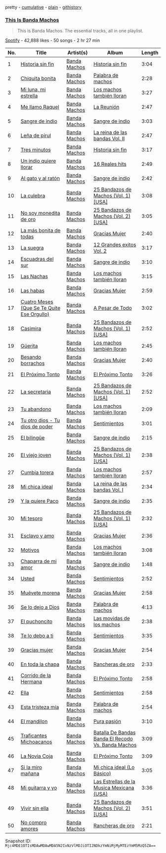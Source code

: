 pretty - [cumulative](/playlists/cumulative/37i9dQZF1DZ06evO4BSRFe.md) - [plain](/playlists/plain/37i9dQZF1DZ06evO4BSRFe) - [githistory](https://github.githistory.xyz/mackorone/spotify-playlist-archive/blob/main/playlists/plain/37i9dQZF1DZ06evO4BSRFe)

### [This Is Banda Machos](https://open.spotify.com/playlist/37i9dQZF1DZ06evO4BSRFe)

> This is Banda Machos\. The essential tracks, all in one playlist.

[Spotify](https://open.spotify.com/user/spotify) - 42,888 likes - 50 songs - 2 hr 27 min

| No. | Title | Artist(s) | Album | Length |
|---|---|---|---|---|
| 1 | [Historia sin fin](https://open.spotify.com/track/7LMuasDvRrwulpdKMyukDl) | [Banda Machos](https://open.spotify.com/artist/7MyUjj79oHy7I8RocrtzZ2) | [Historia sin fin](https://open.spotify.com/album/5IB8MY1KDGEy86lDkEmCPD) | 3:04 |
| 2 | [Chiquita bonita](https://open.spotify.com/track/1oyFVrHU6I2vRUSR1VVDKL) | [Banda Machos](https://open.spotify.com/artist/7MyUjj79oHy7I8RocrtzZ2) | [Palabra de machos](https://open.spotify.com/album/6nHukDTFU4XLZs9F3YR5KM) | 2:28 |
| 3 | [Mi luna, mi estrella](https://open.spotify.com/track/5FFtF4qfE1fHDDp5EMe7Et) | [Banda Machos](https://open.spotify.com/artist/7MyUjj79oHy7I8RocrtzZ2) | [Los machos también lloran](https://open.spotify.com/album/4bJgYukI8yFOsia5HXeS30) | 3:27 |
| 4 | [Me llamo Raquel](https://open.spotify.com/track/6sr4ax5EHAsAxC4jjEaZJ0) | [Banda Machos](https://open.spotify.com/artist/7MyUjj79oHy7I8RocrtzZ2) | [La Reunión](https://open.spotify.com/album/62bBdP4of4gbqzArrfCw4J) | 2:47 |
| 5 | [Sangre de indio](https://open.spotify.com/track/3C818S8QbfRJDUC4xt6jSM) | [Banda Machos](https://open.spotify.com/artist/7MyUjj79oHy7I8RocrtzZ2) | [Sangre de indio](https://open.spotify.com/album/5nUqvx6cvJkT78iAqnU6dY) | 3:03 |
| 6 | [Leña de pirul](https://open.spotify.com/track/24hke0P7QZEb62QC4XzG9y) | [Banda Machos](https://open.spotify.com/artist/7MyUjj79oHy7I8RocrtzZ2) | [La reina de las bandas Vol\. II](https://open.spotify.com/album/29JiAjWnPrh6PxzyZxA1Uv) | 2:47 |
| 7 | [Tres minutos](https://open.spotify.com/track/0mKKoYIkWf9BeAWNV8OQoP) | [Banda Machos](https://open.spotify.com/artist/7MyUjj79oHy7I8RocrtzZ2) | [Historia sin fin](https://open.spotify.com/album/5IB8MY1KDGEy86lDkEmCPD) | 3:17 |
| 8 | [Un indio quiere llorar](https://open.spotify.com/track/4cnm9F3YGOW6ydiyo3LdrW) | [Banda Machos](https://open.spotify.com/artist/7MyUjj79oHy7I8RocrtzZ2) | [16 Reales hits](https://open.spotify.com/album/5ZnGp62Dx8qN5TascIvItr) | 2:49 |
| 9 | [Al gato y al ratón](https://open.spotify.com/track/3qtsVB90KMoccHtSCbAHOE) | [Banda Machos](https://open.spotify.com/artist/7MyUjj79oHy7I8RocrtzZ2) | [Sangre de indio](https://open.spotify.com/album/5nUqvx6cvJkT78iAqnU6dY) | 2:42 |
| 10 | [La culebra](https://open.spotify.com/track/6bJlR3XVNgAOIkKdiKkZz4) | [Banda Machos](https://open.spotify.com/artist/7MyUjj79oHy7I8RocrtzZ2) | [25 Bandazos de Machos \(Vol\. 1\) \[USA\]](https://open.spotify.com/album/641IjGwd385qV3RVouieUv) | 3:08 |
| 11 | [No soy monedita de oro](https://open.spotify.com/track/3ndJWgaFnw92IeICfSlTrP) | [Banda Machos](https://open.spotify.com/artist/7MyUjj79oHy7I8RocrtzZ2) | [25 Bandazos de Machos \(Vol\. 2\) \[USA\]](https://open.spotify.com/album/6AO0JgrAWIRkLGtkPeJ1vv) | 3:05 |
| 12 | [La más bonita de todas](https://open.spotify.com/track/5lSl7vLwMnC6uHFzkFLptI) | [Banda Machos](https://open.spotify.com/artist/7MyUjj79oHy7I8RocrtzZ2) | [Gracias Mujer](https://open.spotify.com/album/1rOawSf0a7ArflNIvebvMr) | 2:40 |
| 13 | [La suegra](https://open.spotify.com/track/5JPZJyZ7fIvlgaKDO0pPm3) | [Banda Machos](https://open.spotify.com/artist/7MyUjj79oHy7I8RocrtzZ2) | [12 Grandes exitos Vol\. 2](https://open.spotify.com/album/4EQuspAsyfJtB7A0p5zdZf) | 3:17 |
| 14 | [Escuadras del sur](https://open.spotify.com/track/443eTn9NYno1qi5J8g0KCa) | [Banda Machos](https://open.spotify.com/artist/7MyUjj79oHy7I8RocrtzZ2) | [Sangre de indio](https://open.spotify.com/album/5nUqvx6cvJkT78iAqnU6dY) | 3:10 |
| 15 | [Las Nachas](https://open.spotify.com/track/5c1AEnRTAlLDTvDb6rNlak) | [Banda Machos](https://open.spotify.com/artist/7MyUjj79oHy7I8RocrtzZ2) | [Los machos también lloran](https://open.spotify.com/album/4bJgYukI8yFOsia5HXeS30) | 3:15 |
| 16 | [Las habas](https://open.spotify.com/track/3Q97r3eLlF1qqjWHgUaYYr) | [Banda Machos](https://open.spotify.com/artist/7MyUjj79oHy7I8RocrtzZ2) | [Gracias Mujer](https://open.spotify.com/album/1rOawSf0a7ArflNIvebvMr) | 2:59 |
| 17 | [Cuatro Meses \(Que Se Te Quite Ese Orgullo\)](https://open.spotify.com/track/7nBdxRmU1GvUf4ZbOLKQEx) | [Banda Machos](https://open.spotify.com/artist/7MyUjj79oHy7I8RocrtzZ2) | [A Pesar de Todo](https://open.spotify.com/album/2yVyjnqGVXytCjfMqe1lp9) | 3:02 |
| 18 | [Casimira](https://open.spotify.com/track/10XZJDjzbhIeD8sx409f0N) | [Banda Machos](https://open.spotify.com/artist/7MyUjj79oHy7I8RocrtzZ2) | [25 Bandazos de Machos \(Vol\. 1\) \[USA\]](https://open.spotify.com/album/641IjGwd385qV3RVouieUv) | 2:52 |
| 19 | [Güerita](https://open.spotify.com/track/6fkhelPceMGuArIxYKyagL) | [Banda Machos](https://open.spotify.com/artist/7MyUjj79oHy7I8RocrtzZ2) | [Los machos también lloran](https://open.spotify.com/album/4bJgYukI8yFOsia5HXeS30) | 2:45 |
| 20 | [Besando borrachos](https://open.spotify.com/track/44kod3HVpNIvakBmRd0Lvb) | [Banda Machos](https://open.spotify.com/artist/7MyUjj79oHy7I8RocrtzZ2) | [Gracias Mujer](https://open.spotify.com/album/1rOawSf0a7ArflNIvebvMr) | 2:40 |
| 21 | [El Próximo Tonto](https://open.spotify.com/track/159vIWmmGLkVzYWqG2oHNb) | [Banda Machos](https://open.spotify.com/artist/7MyUjj79oHy7I8RocrtzZ2) | [El Próximo Tonto](https://open.spotify.com/album/3WvE7i1NcHqtHYC7GnE8HF) | 3:26 |
| 22 | [La secretaria](https://open.spotify.com/track/0RCB1m9x43mkEwGSABjQXY) | [Banda Machos](https://open.spotify.com/artist/7MyUjj79oHy7I8RocrtzZ2) | [25 Bandazos de Machos \(Vol\. 1\) \[USA\]](https://open.spotify.com/album/641IjGwd385qV3RVouieUv) | 2:52 |
| 23 | [Tu abandono](https://open.spotify.com/track/7IIB1aFag7RDTEPZW0z00Q) | [Banda Machos](https://open.spotify.com/artist/7MyUjj79oHy7I8RocrtzZ2) | [Los machos también lloran](https://open.spotify.com/album/4bJgYukI8yFOsia5HXeS30) | 2:09 |
| 24 | [Tu otro dios \- Tu dios de poder](https://open.spotify.com/track/60UOcLgASgH7nfjckAHadn) | [Banda Machos](https://open.spotify.com/artist/7MyUjj79oHy7I8RocrtzZ2) | [Sentimientos](https://open.spotify.com/album/0W25izQQWhI54q5Dvs2PkO) | 3:01 |
| 25 | [El bilingüe](https://open.spotify.com/track/5aqVKwiEuXrLJK4cPUjGDt) | [Banda Machos](https://open.spotify.com/artist/7MyUjj79oHy7I8RocrtzZ2) | [Sangre de indio](https://open.spotify.com/album/5nUqvx6cvJkT78iAqnU6dY) | 2:15 |
| 26 | [El viejo joven](https://open.spotify.com/track/2TW92ifivpD4xUxXsEFTVp) | [Banda Machos](https://open.spotify.com/artist/7MyUjj79oHy7I8RocrtzZ2) | [25 Bandazos de Machos \(Vol\. 1\) \[USA\]](https://open.spotify.com/album/641IjGwd385qV3RVouieUv) | 2:38 |
| 27 | [Cumbia torera](https://open.spotify.com/track/4DRCXdm5KJ76R2sWG4hwcD) | [Banda Machos](https://open.spotify.com/artist/7MyUjj79oHy7I8RocrtzZ2) | [Los machos también lloran](https://open.spotify.com/album/4bJgYukI8yFOsia5HXeS30) | 2:57 |
| 28 | [Mi chica ideal](https://open.spotify.com/track/3QukO1TbU8SvQQrkwFoKWF) | [Banda Machos](https://open.spotify.com/artist/7MyUjj79oHy7I8RocrtzZ2) | [La reina de las bandas Vol\. I](https://open.spotify.com/album/78dh7yHMwbb3dPUqmEDxj2) | 2:34 |
| 29 | [Y la quiere Paco](https://open.spotify.com/track/0SuXH0Nw1RxS6MFC3RB5oi) | [Banda Machos](https://open.spotify.com/artist/7MyUjj79oHy7I8RocrtzZ2) | [Sangre de indio](https://open.spotify.com/album/5nUqvx6cvJkT78iAqnU6dY) | 2:35 |
| 30 | [Mi tesoro](https://open.spotify.com/track/6i9F5U7UTfpA2BurGZ9FYd) | [Banda Machos](https://open.spotify.com/artist/7MyUjj79oHy7I8RocrtzZ2) | [25 Bandazos de Machos \(Vol\. 1\) \[USA\]](https://open.spotify.com/album/641IjGwd385qV3RVouieUv) | 2:32 |
| 31 | [Esclavo y amo](https://open.spotify.com/track/6M9PBbQwZ73hKQoQBq2i3X) | [Banda Machos](https://open.spotify.com/artist/7MyUjj79oHy7I8RocrtzZ2) | [Gracias Mujer](https://open.spotify.com/album/1rOawSf0a7ArflNIvebvMr) | 2:36 |
| 32 | [Motivos](https://open.spotify.com/track/65lfzguWycfHortBjpZAwr) | [Banda Machos](https://open.spotify.com/artist/7MyUjj79oHy7I8RocrtzZ2) | [Los machos también lloran](https://open.spotify.com/album/4bJgYukI8yFOsia5HXeS30) | 3:08 |
| 33 | [Chaparra de mi amor](https://open.spotify.com/track/5PurlLJkzmW8kSj8fO0cHR) | [Banda Machos](https://open.spotify.com/artist/7MyUjj79oHy7I8RocrtzZ2) | [Sangre de indio](https://open.spotify.com/album/5nUqvx6cvJkT78iAqnU6dY) | 1:48 |
| 34 | [Usted](https://open.spotify.com/track/4jUwjtLbWMKG3vwUDiEADY) | [Banda Machos](https://open.spotify.com/artist/7MyUjj79oHy7I8RocrtzZ2) | [Sentimientos](https://open.spotify.com/album/0W25izQQWhI54q5Dvs2PkO) | 2:52 |
| 35 | [Muévete morena](https://open.spotify.com/track/7c4YD4Gr5vmemSYgsujpDN) | [Banda Machos](https://open.spotify.com/artist/7MyUjj79oHy7I8RocrtzZ2) | [Gracias Mujer](https://open.spotify.com/album/1rOawSf0a7ArflNIvebvMr) | 2:58 |
| 36 | [Se lo dejo a Dios](https://open.spotify.com/track/2dNGdHoNz5MatMvKnmiOhs) | [Banda Machos](https://open.spotify.com/artist/7MyUjj79oHy7I8RocrtzZ2) | [Palabra de machos](https://open.spotify.com/album/6nHukDTFU4XLZs9F3YR5KM) | 4:13 |
| 37 | [El puchoncito](https://open.spotify.com/track/34QLjltck9rUXp6XQKkRw4) | [Banda Machos](https://open.spotify.com/artist/7MyUjj79oHy7I8RocrtzZ2) | [Las movidas de los machos](https://open.spotify.com/album/2bYblCuXUCy0wxCIA4jAIu) | 2:38 |
| 38 | [Te lo debo a ti](https://open.spotify.com/track/6ZekD6aJtWhH81FV7xIPHo) | [Banda Machos](https://open.spotify.com/artist/7MyUjj79oHy7I8RocrtzZ2) | [Sentimientos](https://open.spotify.com/album/0W25izQQWhI54q5Dvs2PkO) | 3:35 |
| 39 | [Gracias mujer](https://open.spotify.com/track/6ky62QbRkQK6zYNuHexica) | [Banda Machos](https://open.spotify.com/artist/7MyUjj79oHy7I8RocrtzZ2) | [Gracias Mujer](https://open.spotify.com/album/1rOawSf0a7ArflNIvebvMr) | 2:54 |
| 40 | [En toda la chapa](https://open.spotify.com/track/2bYFjXeMwQ9S17ZUbUQ9gq) | [Banda Machos](https://open.spotify.com/artist/7MyUjj79oHy7I8RocrtzZ2) | [Rancheras de oro](https://open.spotify.com/album/4aPS74SgbMHdVmhcfHEsXD) | 2:33 |
| 41 | [Corrido de la Hermana](https://open.spotify.com/track/5X9rrWWiacx19R8iIovft7) | [Banda Machos](https://open.spotify.com/artist/7MyUjj79oHy7I8RocrtzZ2) | [El Próximo Tonto](https://open.spotify.com/album/3WvE7i1NcHqtHYC7GnE8HF) | 2:58 |
| 42 | [Ella](https://open.spotify.com/track/2h2sz7i4jjDagK6GFyE6sS) | [Banda Machos](https://open.spotify.com/artist/7MyUjj79oHy7I8RocrtzZ2) | [Sentimientos](https://open.spotify.com/album/0W25izQQWhI54q5Dvs2PkO) | 2:58 |
| 43 | [Esta tristeza mía](https://open.spotify.com/track/1OR4HEV1aNbxJiEZuGUd3H) | [Banda Machos](https://open.spotify.com/artist/7MyUjj79oHy7I8RocrtzZ2) | [Palabra de machos](https://open.spotify.com/album/6nHukDTFU4XLZs9F3YR5KM) | 2:54 |
| 44 | [El mandilon](https://open.spotify.com/track/6jLka2PiSCyGNpSTLiVB1l) | [Banda Machos](https://open.spotify.com/artist/7MyUjj79oHy7I8RocrtzZ2) | [Pura pasión](https://open.spotify.com/album/2o7KaI8uRQcQd8TXfcC2uG) | 3:10 |
| 45 | [Traficantes Michoacanos](https://open.spotify.com/track/4dZGvGTg2Jay6IfM30d0GT) | [Banda Machos](https://open.spotify.com/artist/7MyUjj79oHy7I8RocrtzZ2) | [Batalla De Bandas Banda El Recodo Vs\. Banda Machos](https://open.spotify.com/album/1SctrZWYQz9kCm8uUXWxw6) | 3:09 |
| 46 | [La Novia Coja](https://open.spotify.com/track/27PkP7nu6jxF0mJ0SxRYXR) | [Banda Machos](https://open.spotify.com/artist/7MyUjj79oHy7I8RocrtzZ2) | [El Próximo Tonto](https://open.spotify.com/album/3WvE7i1NcHqtHYC7GnE8HF) | 3:09 |
| 47 | [Si la miro mañana](https://open.spotify.com/track/0rLhHYEvFSNOBYFIJMbxC9) | [Banda Machos](https://open.spotify.com/artist/7MyUjj79oHy7I8RocrtzZ2) | [Mi chica ideal \(Lo Básico\)](https://open.spotify.com/album/5339bPdH9NLYMEvDZQZS90) | 3:05 |
| 48 | [Mi guitarra y yo](https://open.spotify.com/track/0edkcVjFnMaLouhsMHlcXw) | [Banda Machos](https://open.spotify.com/artist/7MyUjj79oHy7I8RocrtzZ2) | [Las Estrellas de la Musica Mexicana \(USA\)](https://open.spotify.com/album/2JOLFDLR0yxFWPQ2V8f2tY) | 3:36 |
| 49 | [Vivir sin ella](https://open.spotify.com/track/1tGEqvzyAMUReS4zQMpZ2G) | [Banda Machos](https://open.spotify.com/artist/7MyUjj79oHy7I8RocrtzZ2) | [25 Bandazos de Machos \(Vol\. 2\) \[USA\]](https://open.spotify.com/album/6AO0JgrAWIRkLGtkPeJ1vv) | 3:51 |
| 50 | [No compro amores](https://open.spotify.com/track/3RFaoL5rTwLJN0SgG6ERdq) | [Banda Machos](https://open.spotify.com/artist/7MyUjj79oHy7I8RocrtzZ2) | [Rancheras de oro](https://open.spotify.com/album/4aPS74SgbMHdVmhcfHEsXD) | 2:21 |

Snapshot ID: `Mjc4MDE1OTIsMDAwMDAwMDA5N2IxNzVlMDJiOTI2NDkzYmNiMjMyMTEzYmM5MzQ5ZA==`
